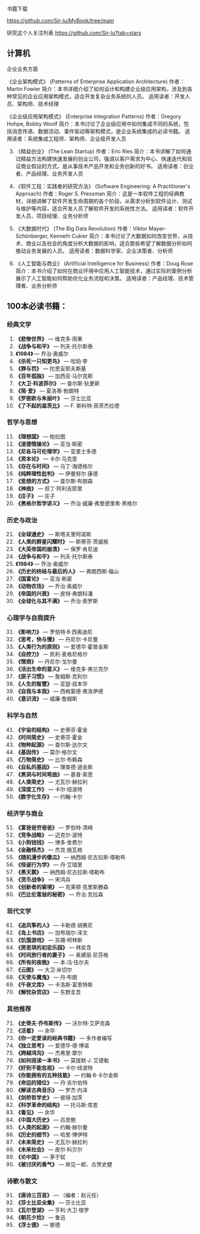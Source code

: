 
书籍下载

https://github.com/Sir-lu/MyBook/tree/main

研究这个人关注列表
https://github.com/Sir-lu?tab=stars

## 计算机 

企业业务方面

 《企业架构模式》 (Patterns of Enterprise Application Architecture)
作者：Martin Fowler
简介：本书详细介绍了如何设计和构建企业级应用架构，涉及到各种常见的企业应用架构模式，适合开发复杂业务系统的人员。
适用读者：开发人员、架构师、技术经理

《企业级应用架构模式》 (Enterprise Integration Patterns)
作者：Gregory Hohpe, Bobby Woolf
简介：本书讨论了企业级应用中如何集成不同的系统，包括消息传递、数据流动、事件驱动等架构模式，是企业系统集成的必读书籍。
适用读者：系统集成工程师、架构师、企业级开发人员

3. 《精益创业》 (The Lean Startup)
作者：Eric Ries
简介：本书讲解了如何通过精益方法构建快速发展的创业公司，强调以客户需求为中心、快速迭代和验证商业假设的方式，是从事技术产品开发和业务创新的好书。
适用读者：创业者、产品经理、业务开发人员

4. 《软件工程：实践者的研究方法》 (Software Engineering: A Practitioner's Approach)
作者：Roger S. Pressman
简介：这是一本软件工程的经典教材，详细讲解了软件开发生命周期的各个阶段，从需求分析到软件设计、测试与维护等内容，适合开发人员了解软件开发的系统性方法。
适用读者：软件开发人员、项目经理、业务分析师

1. 《大数据时代》 (The Big Data Revolution)
作者：Viktor Mayer-Schönberger, Kenneth Cukier
简介：本书讨论了大数据如何改变世界，从技术、商业以及社会的角度分析大数据的影响，适合那些希望了解数据分析如何推动业务发展的人员。
适用读者：数据科学家、企业决策者、分析师

2. 《人工智能与商业》 (Artificial Intelligence for Business)
作者：Doug Rose
简介：本书介绍了如何在商业环境中应用人工智能技术，通过实际的案例分析展示了人工智能如何帮助优化业务流程和决策。
适用读者：产品经理、技术管理者、业务分析师

## 100本必读书籍：

### 经典文学
1. **《悲惨世界》** — 维克多·雨果  
2. **《战争与和平》** — 列夫·托尔斯泰  
3. **《1984》** — 乔治·奥威尔  
4. **《杀死一只知更鸟》** — 哈珀·李  
5. **《罪与罚》** — 陀思妥耶夫斯基  
6. **《百年孤独》** — 加西亚·马尔克斯  
7. **《大卫·科波菲尔》** — 查尔斯·狄更斯  
8. **《简·爱》** — 夏洛蒂·勃朗特  
9. **《罗密欧与朱丽叶》** — 莎士比亚  
10. **《了不起的盖茨比》** — F. 斯科特·菲茨杰拉德  

### 哲学与思想
11. **《理想国》** — 柏拉图  
12. **《道德情操论》** — 亚当·斯密  
13. **《尼各马可伦理学》** — 亚里士多德  
14. **《资本论》** — 卡尔·马克思  
15. **《存在与时间》** — 马丁·海德格尔  
16. **《纯粹理性批判》** — 伊曼努尔·康德  
17. **《思想的方式》** — 查尔斯·布朗森  
18. **《神曲》** — 但丁·阿利吉耶里  
19. **《庄子》** — 庄子  
20. **《黑格尔哲学讲义》** — 乔治·威廉·弗里德里希·黑格尔  

### 历史与政治
21. **《全球通史》** — 斯塔夫里阿诺斯  
22. **《人类的群星闪耀时》** — 斯蒂芬·茨威格  
23. **《大英帝国的崩溃》** — 保罗·肯尼迪  
24. **《战争与和平》** — 列夫·托尔斯泰  
25. **《1984》** — 乔治·奥威尔  
26. **《历史的终结与最后的人》** — 弗朗西斯·福山  
27. **《国富论》** — 亚当·斯密  
28. **《动物农场》** — 乔治·奥威尔  
29. **《帝国的兴衰》** — 皮特·弗朗科潘  
30. **《全球化与其不满》** — 乔治·索罗斯  

### 心理学与自我提升
31. **《影响力》** — 罗伯特·B·西奥迪尼  
32. **《思考，快与慢》** — 丹尼尔·卡尼曼  
33. **《人类行为的原则》** — 爱德华·霍普金斯  
34. **《自控力》** — 凯利·麦格尼格尔  
35. **《情商》** — 丹尼尔·戈尔曼  
36. **《活出生命的意义》** — 维克多·弗兰克尔  
37. **《原子习惯》** — 詹姆斯·克利尔  
38. **《人生的智慧》** — 亚瑟·叔本华  
39. **《自我与本我》** — 西格蒙德·弗洛伊德  
40. **《意识流》** — 威廉·詹姆斯  

### 科学与自然
41. **《宇宙的结构》** — 史蒂芬·霍金  
42. **《时间简史》** — 史蒂芬·霍金  
43. **《物种起源》** — 查尔斯·达尔文  
44. **《基因传》** — 莫尔·格尔文  
45. **《万物简史》** — 比尔·布赖森  
46. **《自私的基因》** — 理查德·道金斯  
47. **《黑洞与时间弯曲》** — 基普·索恩  
48. **《人类简史》** — 尤瓦尔·赫拉利  
49. **《深度工作》** — 卡尔·纽波特  
50. **《数字化生存》** — 约翰·卡尔  

### 经济学与商业
51. **《富爸爸穷爸爸》** — 罗伯特·清崎  
52. **《竞争战略》** — 迈克尔·波特  
53. **《小狗钱钱》** — 博多·舍费尔  
54. **《金融怪杰》** — 杰克·施瓦格  
55. **《随机漫步的傻瓜》** — 纳西姆·尼古拉斯·塔勒布  
56. **《怪诞行为学》** — 丹·艾瑞里  
57. **《黑天鹅》** — 纳西姆·尼古拉斯·塔勒布  
58. **《货币战争》** — 宋鸿兵  
59. **《创新者的窘境》** — 克莱顿·克里斯滕森  
60. **《巴比伦富翁的秘密》** — 乔治·克拉森  

### 现代文学
61. **《追风筝的人》** — 卡勒德·胡赛尼  
62. **《岛上书店》** — 加布瑞尔·泽文  
63. **《饥饿游戏》** — 苏珊·柯林斯  
64. **《房思琪的初恋乐园》** — 林奕含  
65. **《时间旅行者的妻子》** — 奥黛丽·尼芬格  
66. **《所有的夜晚》** — 本·冯·伍尔夫  
67. **《云图》** — 大卫·米切尔  
68. **《天使与魔鬼》** — 丹·布朗  
69. **《午夜文库》** — 卡洛斯·富恩特斯  
70. **《解忧杂货店》** — 东野圭吾  

### 其他推荐
71. **《史蒂夫·乔布斯传》** — 沃尔特·艾萨克森  
72. **《活着》** — 余华  
73. **《你一定爱读的经典书籍》** — 多作者编写  
74. **《独立思考》** — 爱德华·德·博诺  
75. **《跨越鸿沟》** — 杰弗里·摩尔  
76. **《如何阅读一本书》** — 莫提默·J. 艾德勒  
77. **《好到不能忽视》** — 卡尔·纽波特  
78. **《你能拥有的五种技能》** — 约翰·B·卡尔金斯  
79. **《命运的错位》** — 丹·吉尔伯特  
80. **《解读古典音乐》** — 罗杰·内泽  
81. **《剑桥哲学史》** — 彼得·加茨  
82. **《科学革命的结构》** — 托马斯·库恩  
83. **《看见》** — 余华  
84. **《中国大历史》** — 吕思勉  
85. **《人类的起源》** — 约翰·赫尔曼  
86. **《历史的细节》** — 哈里·博伊特  
87. **《未来简史》** — 尤瓦尔·赫拉利  
88. **《未来社会》** — 皮尔·科贝尔  
89. **《论中国》** — 茅于轼  
90. **《被讨厌的勇气》** — 岸见一郎、古贺史健  

### 诗歌与散文
91. **《唐诗三百首》** — （编者：赵元任）  
92. **《莎士比亚全集》** — 莎士比亚  
93. **《瓦尔登湖》** — 亨利·大卫·梭罗  
94. **《朝花夕拾》** — 鲁迅  
95. **《浮士德》** — 歌德